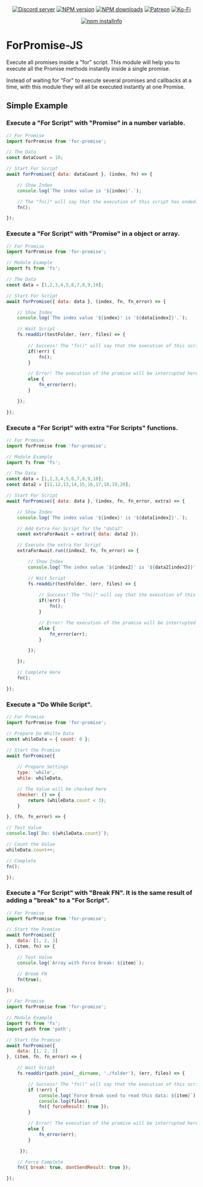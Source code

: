 <div align="center">
<p>
    <a href="https://discord.gg/TgHdvJd"><img src="https://img.shields.io/discord/413193536188579841?color=7289da&logo=discord&logoColor=white" alt="Discord server" /></a>
    <a href="https://www.npmjs.com/package/for-promise"><img src="https://img.shields.io/npm/v/for-promise.svg?maxAge=3600" alt="NPM version" /></a>
    <a href="https://www.npmjs.com/package/for-promise"><img src="https://img.shields.io/npm/dt/for-promise.svg?maxAge=3600" alt="NPM downloads" /></a>
    <a href="https://www.patreon.com/JasminDreasond"><img src="https://img.shields.io/badge/donate-patreon-F96854.svg?logo=patreon" alt="Patreon" /></a>
    <a href="https://ko-fi.com/jasmindreasond"><img src="https://img.shields.io/badge/donate-ko%20fi-29ABE0.svg?logo=ko-fi" alt="Ko-Fi" /></a>
</p>
<p>
    <a href="https://nodei.co/npm/for-promise/"><img src="https://nodei.co/npm/for-promise.png?downloads=true&stars=true" alt="npm installnfo" /></a>
</p>
</div>

# ForPromise-JS
Execute all promises inside a "for" script. This module will help you to execute all the Promise methods instantly inside a single promise.

Instead of waiting for "For" to execute several promises and callbacks at a time, with this module they will all be executed instantly at one Promise.

## Simple Example

### Execute a "For Script" with "Promise" in a number variable.
```js
// For Promise
import forPromise from 'for-promise';

// The Data
const dataCount = 10;

// Start For Script
await forPromise({ data: dataCount }, (index, fn) => {

    // Show Index
    console.log(`The index value is '${index}'.`);

    // The "fn()" will say that the execution of this script has ended.
    fn();

});
```

### Execute a "For Script" with "Promise" in a object or array.
```js
// For Promise
import forPromise from 'for-promise';

// Module Example
import fs from 'fs';

// The Data
const data = [1,2,3,4,5,6,7,8,9,10];

// Start For Script
await forPromise({ data: data }, (index, fn, fn_error) => {

    // Show Index
    console.log(`The index value '${index}' is '${data[index]}'.`);

    // Wait Script
    fs.readdir(testFolder, (err, files) => {
        
        // Success! The "fn()" will say that the execution of this script has ended. 
        if(!err) {
            fn();
        }

        // Error! The execution of the promise will be interrupted here!
        else {
            fn_error(err);
        }

    });

});
```

### Execute a "For Script" with extra "For Scripts" functions.
```js
// For Promise
import forPromise from 'for-promise';

// Module Example
import fs from 'fs';

// The Data
const data = [1,2,3,4,5,6,7,8,9,10];
const data2 = [11,12,13,14,15,16,17,18,19,20];

// Start For Script
await forPromise({ data: data }, (index, fn, fn_error, extra) => {

    // Show Index
    console.log(`The index value '${index}' is '${data[index]}'.`);

    // Add Extra For Script for the "data2"
    const extraForAwait = extra({ data: data2 });

    // Execute the extra For Script
    extraForAwait.run((index2, fn, fn_error) => {

        // Show Index
        console.log(`The index value '${index2}' is '${data2[index2]}'.`);

        // Wait Script
        fs.readdir(testFolder, (err, files) => {
        
            // Success! The "fn()" will say that the execution of this script has ended. 
            if(!err) {
                fn();
            }

            // Error! The execution of the promise will be interrupted here!
            else {
                fn_error(err);
            }

        });

    });

    // Complete Here
    fn();

});
```

### Execute a "Do While Script".
```js
// For Promise
import forPromise from 'for-promise';

// Prepare Do Whilte Data
const whileData = { count: 0 };

// Start the Promise
await forPromise({
    
    // Prepare Settings
    type: 'while',
    while: whileData,

    // The Value will be checked here
    checker: () => {
        return (whileData.count < 3);
    }

}, (fn, fn_error) => {

// Test Value
console.log(`Do: ${whileData.count}`);

// Count the Value
whileData.count++;

// Complete
fn();

});
```

### Execute a "For Script" with "Break FN". It is the same result of adding a "break" to a "For Script".
```js
// For Promise
import forPromise from 'for-promise';

// Start the Promise
await forPromise({
    data: [1, 2, 3]
}, (item, fn) => {

    // Test Value
    console.log(`Array with Force Break: ${item}`);

    // Break FN
    fn(true);

});
```

```js
// For Promise
import forPromise from 'for-promise';

// Module Example
import fs from 'fs';
import path from 'path';

// Start the Promise
await forPromise({
    data: [1, 2, 3]
}, (item, fn, fn_error) => {

    // Wait Script
    fs.readdir(path.join(__dirname, './folder'), (err, files) => {

        // Success! The "fn()" will say that the execution of this script has ended. 
        if (!err) {
            console.log(`Force Break used to read this data: ${item}`);
            console.log(files);
            fn({ forceResult: true });
        }

        // Error! The execution of the promise will be interrupted here!
        else {
            fn_error(err);
        }

     });

    // Force Complete
    fn({ break: true, dontSendResult: true });

});

```
